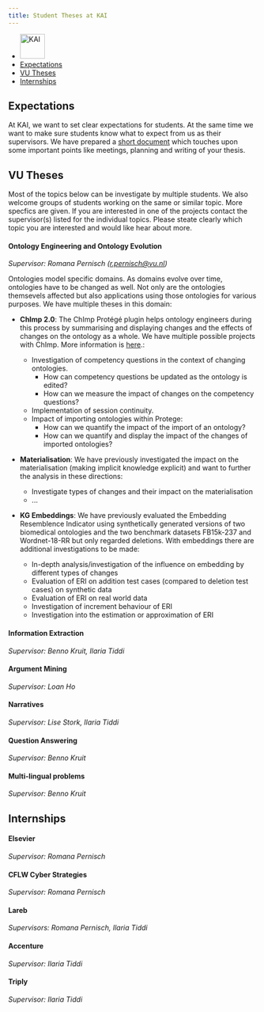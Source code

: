 ```yaml
---
title: Student Theses at KAI
---
```


<nav><ul>
<li class="home"><a href="/"> <img src="../../images/logos/KAI_logo_small.png" alt="KAI" width="50"/></a></li>
<li><a href="supervision_guidlines">Expectations</a></li>
<li><a href="#internal">VU Theses</a></li>
 <li><a href="#internships">Internships</a></li>
 </ul></nav>

## Expectations
At KAI, we want to set clear expectations for students. At the same time we want to make sure students know what to expect from us as their supervisors. We have prepared a <a href="supervision_guidlines">short document</a> which touches upon some important points like meetings, planning and writing of your thesis. 

## VU Theses

Most of the topics below can be investigate by multiple students. We also welcome groups of students working on the same or similar topic. More specfics are given. If you are interested in one of the projects contact the supervisor(s) listed for the individual topics. Please steate clearly which topic you are interested and would like hear about more.

#### Ontology Engineering and Ontology Evolution
*Supervisor: Romana Pernisch (r.pernisch@vu.nl)*

Ontologies model specific domains. As domains evolve over time, ontologies have to be changed as well. Not only are the ontologies themsevels affected but also applications using those ontologies for various purposes. We have multiple theses in this domain:

- **ChImp 2.0**: The ChImp Protégé plugin helps ontology engineers during this process by summarising and displaying changes and the effects of changes on the ontology as a whole. We have multiple possible projects with ChImp. More information is <a href='chimp'>here</a>.:
    -  Investigation of competency questions in the context of changing ontologies.
        - How can competency questions be updated as the ontology is edited?
        - How can we measure the impact of changes on the competency questions?
    - Implementation of session continuity.
    - Impact of importing ontologies within Protege:
        - How can we quantify the impact of the import of an ontology?
        - How can we quantify and display the impact of the changes of imported ontologies?

- **Materialisation**: We have previously investigated the impact on the materialisation (making implicit knowledge explicit) and want to further the analysis in these directions:
    - Investigate types of changes and their impact on the materialisation
    - ...

- **KG Embeddings**: We have previously evaluated the Embedding Resemblence Indicator using synthetically generated versions of two biomedical ontologies and the two benchmark datasets FB15k-237 and Wordnet-18-RR but only regarded deletions. With embeddings there are additional investigations to be made:
    - In-depth analysis/investigation of the influence on embedding by different types of changes
    - Evaluation of ERI on addition test cases (compared to deletion test cases) on synthetic data
    - Evaluation of ERI on real world data
    - Investigation of increment behaviour of ERI
    - Investigation into the estimation or approximation of ERI



#### Information Extraction
*Supervisor: Benno Kruit, Ilaria Tiddi*

#### Argument Mining
*Supervisor: Loan Ho*

#### Narratives
*Supervisor: Lise Stork, Ilaria Tiddi*

#### Question Answering
*Supervisor: Benno Kruit*

#### Multi-lingual problems
*Supervisor: Benno Kruit*

## Internships

#### Elsevier
*Supervisor: Romana Pernisch*

#### CFLW Cyber Strategies
*Supervisor: Romana Pernisch*

#### Lareb
*Supervisors: Romana Pernisch, Ilaria Tiddi*

#### Accenture
*Supervisor: Ilaria Tiddi*

#### Triply
*Supervisor: Ilaria Tiddi*